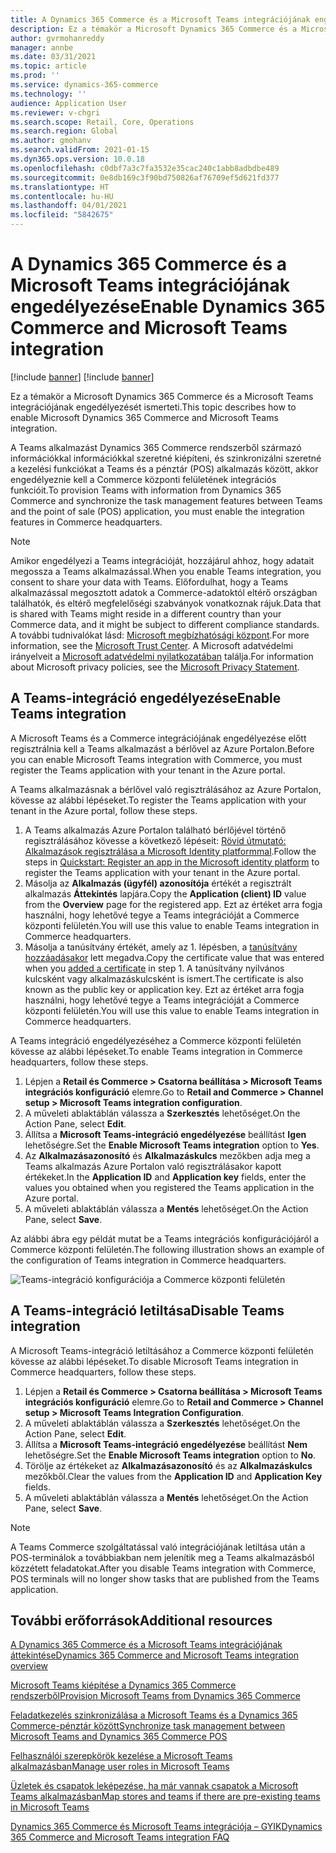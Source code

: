 ```yaml
---
title: A Dynamics 365 Commerce és a Microsoft Teams integrációjának engedélyezése
description: Ez a témakör a Microsoft Dynamics 365 Commerce és a Microsoft Teams integrációjának engedélyezését ismerteti.
author: gvrmohanreddy
manager: annbe
ms.date: 03/31/2021
ms.topic: article
ms.prod: ''
ms.service: dynamics-365-commerce
ms.technology: ''
audience: Application User
ms.reviewer: v-chgri
ms.search.scope: Retail, Core, Operations
ms.search.region: Global
ms.author: gmohanv
ms.search.validFrom: 2021-01-15
ms.dyn365.ops.version: 10.0.18
ms.openlocfilehash: c0dbf7a3c7fa3532e35cac240c1abb8adbdbe489
ms.sourcegitcommit: 0e8db169c3f90bd750826af76709ef5d621fd377
ms.translationtype: HT
ms.contentlocale: hu-HU
ms.lasthandoff: 04/01/2021
ms.locfileid: "5842675"
---
```

# <a name="enable-dynamics-365-commerce-and-microsoft-teams-integration"></a><span data-ttu-id="72cbe-103">A Dynamics 365 Commerce és a Microsoft Teams integrációjának engedélyezése</span><span class="sxs-lookup"><span data-stu-id="72cbe-103">Enable Dynamics 365 Commerce and Microsoft Teams integration</span></span>

[!include [banner](includes/banner.md)]
[!include [banner](includes/preview-banner.md)]

<span data-ttu-id="72cbe-104">Ez a témakör a Microsoft Dynamics 365 Commerce és a Microsoft Teams integrációjának engedélyezését ismerteti.</span><span class="sxs-lookup"><span data-stu-id="72cbe-104">This topic describes how to enable Microsoft Dynamics 365 Commerce and Microsoft Teams integration.</span></span>

<span data-ttu-id="72cbe-105">A Teams alkalmazást Dynamics 365 Commerce rendszerből származó információkkal információkkal szeretné kiépíteni, és szinkronizálni szeretné a kezelési funkciókat a Teams és a pénztár (POS) alkalmazás között, akkor engedélyeznie kell a Commerce központi felületének integrációs funkcióit.</span><span class="sxs-lookup"><span data-stu-id="72cbe-105">To provision Teams with information from Dynamics 365 Commerce and synchronize the task management features between Teams and the point of sale (POS) application, you must enable the integration features in Commerce headquarters.</span></span>

> [!NOTE]
> <span data-ttu-id="72cbe-106">Amikor engedélyezi a Teams integrációját, hozzájárul ahhoz, hogy adatait megossza a Teams alkalmazással.</span><span class="sxs-lookup"><span data-stu-id="72cbe-106">When you enable Teams integration, you consent to share your data with Teams.</span></span> <span data-ttu-id="72cbe-107">Előfordulhat, hogy a Teams alkalmazással megosztott adatok a Commerce-adatoktól eltérő országban találhatók, és eltérő megfelelőségi szabványok vonatkoznak rájuk.</span><span class="sxs-lookup"><span data-stu-id="72cbe-107">Data that is shared with Teams might reside in a different country than your Commerce data, and it might be subject to different compliance standards.</span></span> <span data-ttu-id="72cbe-108">A további tudnivalókat lásd: [Microsoft megbízhatósági központ](https://www.microsoft.com/trust-center).</span><span class="sxs-lookup"><span data-stu-id="72cbe-108">For more information, see the [Microsoft Trust Center](https://www.microsoft.com/trust-center).</span></span> <span data-ttu-id="72cbe-109">A Microsoft adatvédelmi irányelveit a [Microsoft adatvédelmi nyilatkozatában](https://aka.ms/privacy) találja.</span><span class="sxs-lookup"><span data-stu-id="72cbe-109">For information about Microsoft privacy policies, see the [Microsoft Privacy Statement](https://aka.ms/privacy).</span></span>

## <a name="enable-teams-integration"></a><span data-ttu-id="72cbe-110">A Teams-integráció engedélyezése</span><span class="sxs-lookup"><span data-stu-id="72cbe-110">Enable Teams integration</span></span>

<span data-ttu-id="72cbe-111">A Microsoft Teams és a Commerce integrációjának engedélyezése előtt regisztrálnia kell a Teams alkalmazást a bérlővel az Azure Portalon.</span><span class="sxs-lookup"><span data-stu-id="72cbe-111">Before you can enable Microsoft Teams integration with Commerce, you must register the Teams application with your tenant in the Azure portal.</span></span>

<span data-ttu-id="72cbe-112">A Teams alkalmazásnak a bérlővel való regisztrálásához az Azure Portalon, kövesse az alábbi lépéseket.</span><span class="sxs-lookup"><span data-stu-id="72cbe-112">To register the Teams application with your tenant in the Azure portal, follow these steps.</span></span>

1. <span data-ttu-id="72cbe-113">A Teams alkalmazás Azure Portalon található bérlőjével történő regisztrálásához kövesse a következő lépéseit: [Rövid útmutató: Alkalmazások regisztrálása a Microsoft Identity platformmal](https://docs.microsoft.com/azure/active-directory/develop/quickstart-register-app).</span><span class="sxs-lookup"><span data-stu-id="72cbe-113">Follow the steps in [Quickstart: Register an app in the Microsoft identity platform](https://docs.microsoft.com/azure/active-directory/develop/quickstart-register-app) to register the Teams application with your tenant in the Azure portal.</span></span>
1. <span data-ttu-id="72cbe-114">Másolja az **Alkalmazás (ügyfél) azonosítója** értékét a regisztrált alkalmazás **Áttekintés** lapjára.</span><span class="sxs-lookup"><span data-stu-id="72cbe-114">Copy the **Application (client) ID** value from the **Overview** page for the registered app.</span></span> <span data-ttu-id="72cbe-115">Ezt az értéket arra fogja használni, hogy lehetővé tegye a Teams integrációját a Commerce központi felületén.</span><span class="sxs-lookup"><span data-stu-id="72cbe-115">You will use this value to enable Teams integration in Commerce headquarters.</span></span>
1. <span data-ttu-id="72cbe-116">Másolja a tanúsítvány értékét, amely az 1. lépésben, a [tanúsítvány hozzáadásakor](https://docs.microsoft.com/azure/active-directory/develop/quickstart-register-app#add-a-certificate) lett megadva.</span><span class="sxs-lookup"><span data-stu-id="72cbe-116">Copy the certificate value that was entered when you [added a certificate](https://docs.microsoft.com/azure/active-directory/develop/quickstart-register-app#add-a-certificate) in step 1.</span></span> <span data-ttu-id="72cbe-117">A tanúsítvány nyilvános kulcsként vagy alkalmazáskulcsként is ismert.</span><span class="sxs-lookup"><span data-stu-id="72cbe-117">The certificate is also known as the public key or application key.</span></span> <span data-ttu-id="72cbe-118">Ezt az értéket arra fogja használni, hogy lehetővé tegye a Teams integrációját a Commerce központi felületén.</span><span class="sxs-lookup"><span data-stu-id="72cbe-118">You will use this value to enable Teams integration in Commerce headquarters.</span></span>

<span data-ttu-id="72cbe-119">A Teams integráció engedélyezéséhez a Commerce központi felületén kövesse az alábbi lépéseket.</span><span class="sxs-lookup"><span data-stu-id="72cbe-119">To enable Teams integration in Commerce headquarters, follow these steps.</span></span>

1. <span data-ttu-id="72cbe-120">Lépjen a **Retail és Commerce \> Csatorna beállítása \> Microsoft Teams integrációs konfiguráció** elemre.</span><span class="sxs-lookup"><span data-stu-id="72cbe-120">Go to **Retail and Commerce \> Channel setup \> Microsoft Teams integration configuration**.</span></span>
1. <span data-ttu-id="72cbe-121">A műveleti ablaktáblán válassza a **Szerkesztés** lehetőséget.</span><span class="sxs-lookup"><span data-stu-id="72cbe-121">On the Action Pane, select **Edit**.</span></span>
1. <span data-ttu-id="72cbe-122">Állítsa a **Microsoft Teams-integráció engedélyezése** beállítást **Igen** lehetőségre.</span><span class="sxs-lookup"><span data-stu-id="72cbe-122">Set the **Enable Microsoft Teams integration** option to **Yes**.</span></span>
1. <span data-ttu-id="72cbe-123">Az **Alkalmazásazonosító** és **Alkalmazáskulcs** mezőkben adja meg a Teams alkalmazás Azure Portalon való regisztrálásakor kapott értékeket.</span><span class="sxs-lookup"><span data-stu-id="72cbe-123">In the **Application ID** and **Application key** fields, enter the values you obtained when you registered the Teams application in the Azure portal.</span></span>
1. <span data-ttu-id="72cbe-124">A műveleti ablaktáblán válassza a **Mentés** lehetőséget.</span><span class="sxs-lookup"><span data-stu-id="72cbe-124">On the Action Pane, select **Save**.</span></span>

<span data-ttu-id="72cbe-125">Az alábbi ábra egy példát mutat be a Teams integrációs konfigurációjáról a Commerce központi felületén.</span><span class="sxs-lookup"><span data-stu-id="72cbe-125">The following illustration shows an example of the configuration of Teams integration in Commerce headquarters.</span></span>

![Teams-integráció konfigurációja a Commerce központi felületén](media/D365-Commerce-Microsoft-Teams-Configuration_with_disclaimer.png)

## <a name="disable-teams-integration"></a><span data-ttu-id="72cbe-127">A Teams-integráció letiltása</span><span class="sxs-lookup"><span data-stu-id="72cbe-127">Disable Teams integration</span></span>

<span data-ttu-id="72cbe-128">A Microsoft Teams-integráció letiltásához a Commerce központi felületén kövesse az alábbi lépéseket.</span><span class="sxs-lookup"><span data-stu-id="72cbe-128">To disable Microsoft Teams integration in Commerce headquarters, follow these steps.</span></span>

1. <span data-ttu-id="72cbe-129">Lépjen a **Retail és Commerce \> Csatorna beállítása \> Microsoft Teams integrációs konfiguráció** elemre.</span><span class="sxs-lookup"><span data-stu-id="72cbe-129">Go to **Retail and Commerce \> Channel setup \> Microsoft Teams Integration Configuration**.</span></span>
1. <span data-ttu-id="72cbe-130">A műveleti ablaktáblán válassza a **Szerkesztés** lehetőséget.</span><span class="sxs-lookup"><span data-stu-id="72cbe-130">On the Action Pane, select **Edit**.</span></span>
3. <span data-ttu-id="72cbe-131">Állítsa a **Microsoft Teams-integráció engedélyezése** beállítást **Nem** lehetőségre.</span><span class="sxs-lookup"><span data-stu-id="72cbe-131">Set the **Enable Microsoft Teams integration** option to **No**.</span></span>
4. <span data-ttu-id="72cbe-132">Törölje az értékeket az **Alkalmazásazonosító** és az **Alkalmazáskulcs** mezőkből.</span><span class="sxs-lookup"><span data-stu-id="72cbe-132">Clear the values from the **Application ID** and **Application Key** fields.</span></span>
1. <span data-ttu-id="72cbe-133">A műveleti ablaktáblán válassza a **Mentés** lehetőséget.</span><span class="sxs-lookup"><span data-stu-id="72cbe-133">On the Action Pane, select **Save**.</span></span>

> [!NOTE]
> <span data-ttu-id="72cbe-134">A Teams Commerce szolgáltatással való integrációjának letiltása után a POS-terminálok a továbbiakban nem jelenítik meg a Teams alkalmazásból közzétett feladatokat.</span><span class="sxs-lookup"><span data-stu-id="72cbe-134">After you disable Teams integration with Commerce, POS terminals will no longer show tasks that are published from the Teams application.</span></span>

## <a name="additional-resources"></a><span data-ttu-id="72cbe-135">További erőforrások</span><span class="sxs-lookup"><span data-stu-id="72cbe-135">Additional resources</span></span>

[<span data-ttu-id="72cbe-136">A Dynamics 365 Commerce és a Microsoft Teams integrációjának áttekintése</span><span class="sxs-lookup"><span data-stu-id="72cbe-136">Dynamics 365 Commerce and Microsoft Teams integration overview</span></span>](commerce-teams-integration.md)

[<span data-ttu-id="72cbe-137">Microsoft Teams kiépítése a Dynamics 365 Commerce rendszerből</span><span class="sxs-lookup"><span data-stu-id="72cbe-137">Provision Microsoft Teams from Dynamics 365 Commerce</span></span>](provision-teams-from-commerce.md)

[<span data-ttu-id="72cbe-138">Feladatkezelés szinkronizálása a Microsoft Teams és a Dynamics 365 Commerce-pénztár között</span><span class="sxs-lookup"><span data-stu-id="72cbe-138">Synchronize task management between Microsoft Teams and Dynamics 365 Commerce POS</span></span>](synchronize-tasks-teams-pos.md)

[<span data-ttu-id="72cbe-139">Felhasználói szerepkörök kezelése a Microsoft Teams alkalmazásban</span><span class="sxs-lookup"><span data-stu-id="72cbe-139">Manage user roles in Microsoft Teams</span></span>](manage-user-roles-teams.md)

[<span data-ttu-id="72cbe-140">Üzletek és csapatok leképezése, ha már vannak csapatok a Microsoft Teams alkalmazásban</span><span class="sxs-lookup"><span data-stu-id="72cbe-140">Map stores and teams if there are pre-existing teams in Microsoft Teams</span></span>](map-stores-existing-teams.md)

[<span data-ttu-id="72cbe-141">Dynamics 365 Commerce és Microsoft Teams integrációja – GYIK</span><span class="sxs-lookup"><span data-stu-id="72cbe-141">Dynamics 365 Commerce and Microsoft Teams integration FAQ</span></span>](teams-integration-faq.md)
